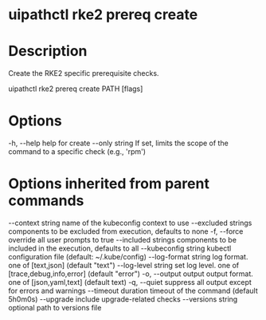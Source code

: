 ﻿# uipathctl rke2 prereq create

# Description

Create the RKE2 specific prerequisite checks.

uipathctl rke2 prereq create PATH [flags]

# Options

-h, --help          help for create
      --only string   If set, limits the scope of the command to a specific check (e.g., 'rpm')

# Options inherited from parent commands

--context string      name of the kubeconfig context to use
      --excluded strings    components to be excluded from execution, defaults to none
  -f, --force               override all user prompts to true
      --included strings    components to be included in the execution, defaults to all
      --kubeconfig string   kubectl configuration file (default: ~/.kube/config)
      --log-format string   log format. one of [text,json] (default "text")
      --log-level string    set log level. one of [trace,debug,info,error] (default "error")
  -o, --output output       output format. one of [json,yaml,text] (default text)
  -q, --quiet               suppress all output except for errors and warnings
      --timeout duration    timeout of the command (default 5h0m0s)
      --upgrade             include upgrade-related checks
      --versions string     optional path to versions file
